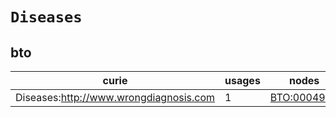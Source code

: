 # `Diseases`

## bto

| curie                                  |   usages | nodes                                             |
|----------------------------------------|----------|---------------------------------------------------|
| Diseases:http://www.wrongdiagnosis.com |        1 | [BTO:0004978](https://bioregistry.io/BTO:0004978) |

